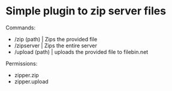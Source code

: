 <h1>Simple plugin to zip server files</h1>

Commands:
 - /zip (path) | Zips the provided file
 - /zipserver | Zips the entire server
 - /upload (path) | uploads the provided file to filebin.net

Permissions:
 - zipper.zip
 - zipper.upload

